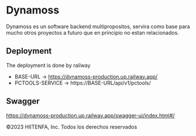 # Dynamoss
Dynamoss es un software backend multipropositos, servira como base para mucho otros proyectos a futuro que en principio no estan relacionados.

## Deployment
The deployment is done by railway

- BASE-URL -> https://dynamoss-production.up.railway.app/
- PCTOOLS-SERVICE -> https://BASE-URL/api/v1/pctools/

## Swagger
https://dynamoss-production.up.railway.app/swagger-ui/index.html#/

©2023 HIITENFA, Inc. Todos los derechos reservados
